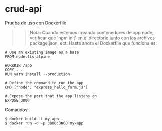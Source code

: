 # crud-api
Prueba de uso con Dockerfile 

>> Nota: Cuando estemos creando contenedores de app node, verificar que 'npm init' en el directorio junto con los archivos package.json, ect.
Hasta ahora el Dockerfile que funciona es: 
```
# Use an existing image as a base
FROM node:lts-alpine

WORKDIR /app
COPY . .
RUN yarn install --production

# Define the command to run the app
CMD ["node", "express_hello_form.js"]

# Expose the port that the app listens on
EXPOSE 3000
```
Comandos:
```
$ docker build -t my-app .
$ docker run -d -p 3000:3000 my-app
```
